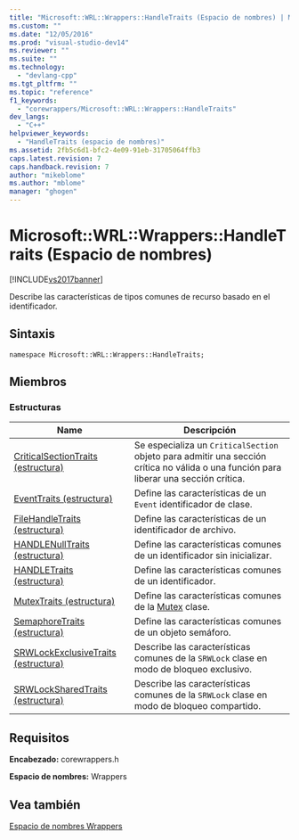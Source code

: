 ```yaml
---
title: "Microsoft::WRL::Wrappers::HandleTraits (Espacio de nombres) | Microsoft Docs"
ms.custom: ""
ms.date: "12/05/2016"
ms.prod: "visual-studio-dev14"
ms.reviewer: ""
ms.suite: ""
ms.technology: 
  - "devlang-cpp"
ms.tgt_pltfrm: ""
ms.topic: "reference"
f1_keywords: 
  - "corewrappers/Microsoft::WRL::Wrappers::HandleTraits"
dev_langs: 
  - "C++"
helpviewer_keywords: 
  - "HandleTraits (espacio de nombres)"
ms.assetid: 2fb5c6d1-bfc2-4e09-91eb-31705064ffb3
caps.latest.revision: 7
caps.handback.revision: 7
author: "mikeblome"
ms.author: "mblome"
manager: "ghogen"
---
```

# Microsoft::WRL::Wrappers::HandleTraits (Espacio de nombres)
[!INCLUDE[vs2017banner](../assembler/inline/includes/vs2017banner.md)]

Describe las características de tipos comunes de recurso basado en el identificador.  
  
## <a name="syntax"></a>Sintaxis  
  
```  
namespace Microsoft::WRL::Wrappers::HandleTraits;  
```  
  
## <a name="members"></a>Miembros  
  
### <a name="structures"></a>Estructuras  
  
|Name|Descripción|  
|----------|-----------------|  
|[CriticalSectionTraits (estructura)](../windows/criticalsectiontraits-structure.md)|Se especializa un `CriticalSection` objeto para admitir una sección crítica no válida o una función para liberar una sección crítica.|  
|[EventTraits (estructura)](../windows/eventtraits-structure.md)|Define las características de un `Event` identificador de clase.|  
|[FileHandleTraits (estructura)](../windows/filehandletraits-structure.md)|Define las características de un identificador de archivo.|  
|[HANDLENullTraits (estructura)](../windows/handlenulltraits-structure.md)|Define las características comunes de un identificador sin inicializar.|  
|[HANDLETraits (estructura)](../windows/handletraits-structure.md)|Define las características comunes de un identificador.|  
|[MutexTraits (estructura)](../windows/mutextraits-structure.md)|Define las características comunes de la [Mutex](Mutex%20Class1.md) clase.|  
|[SemaphoreTraits (estructura)](../Topic/SemaphoreTraits%20Structure.md)|Define las características comunes de un objeto semáforo.|  
|[SRWLockExclusiveTraits (estructura)](../windows/srwlockexclusivetraits-structure.md)|Describe las características comunes de la `SRWLock` clase en modo de bloqueo exclusivo.|  
|[SRWLockSharedTraits (estructura)](../windows/srwlocksharedtraits-structure.md)|Describe las características comunes de la `SRWLock` clase en modo de bloqueo compartido.|  
  
## <a name="requirements"></a>Requisitos  
 **Encabezado:** corewrappers.h  
  
 **Espacio de nombres:** Wrappers  
  
## <a name="see-also"></a>Vea también  
 [Espacio de nombres Wrappers](../Topic/Microsoft::WRL::Wrappers%20Namespace.md)